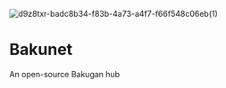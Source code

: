 ![d9z8txr-badc8b34-f83b-4a73-a4f7-f66f548c06eb(1)](https://github.com/lasagnapapa/Bakunet/assets/68775205/d9572ce3-e284-4150-aa1e-7f80f378cce2)


# Bakunet
An open-source Bakugan hub
